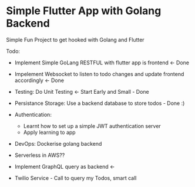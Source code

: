# Simple Flutter App with Golang Backend

Simple Fun Project to get hooked with Golang and Flutter

Todo: 
- Implement Simple GoLang RESTFUL with flutter app is frontend <- Done
- Impelement Websocket to listen to todo changes and update frontend accordingly <- Done


- Testing: Do Unit Testing <- Start Early and Small - Done


- Persistance Storage: Use a backend database to store todos - Done :)

- Authentication:
    - Learnt how to set up a simple JWT authentication server
    - Apply learning to app


- DevOps: Dockerise golang backend
- Serverless in AWS??
- Implement GraphQL query as backend <-
- Twilio Service - Call to query my Todos, smart call